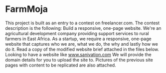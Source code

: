 # FarmMoja
This project is built as an entry to a contest on freelancer.com. The contest description is the following: Build a responsive, one-page website. We're an agricultural development company providing support services to rural farmers in East Africa. As a startup, we require a responsive, one-page website that captures who we are, what we do, the why and lastly how we do it. Read a copy of the modified website brief attached in the files below. Looking to have a website like www.sanivation.com   We will provide the domain details for you to upload the site to. Pictures of the previous site pages with content to be replicated are also attached.
